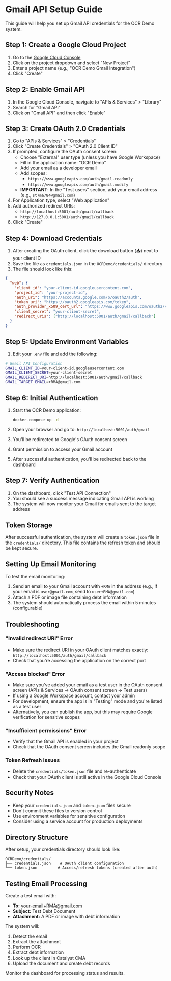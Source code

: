 # Gmail API Setup Guide

This guide will help you set up Gmail API credentials for the OCR Demo system.

## Step 1: Create a Google Cloud Project

1. Go to the [Google Cloud Console](https://console.cloud.google.com/)
2. Click on the project dropdown and select "New Project"
3. Enter a project name (e.g., "OCR Demo Gmail Integration")
4. Click "Create"

## Step 2: Enable Gmail API

1. In the Google Cloud Console, navigate to "APIs & Services" > "Library"
2. Search for "Gmail API"
3. Click on "Gmail API" and then click "Enable"

## Step 3: Create OAuth 2.0 Credentials

1. Go to "APIs & Services" > "Credentials"
2. Click "Create Credentials" > "OAuth 2.0 Client ID"
3. If prompted, configure the OAuth consent screen:
   - Choose "External" user type (unless you have Google Workspace)
   - Fill in the application name: "OCR Demo"
   - Add your email as a developer email
   - Add scopes: 
     - `https://www.googleapis.com/auth/gmail.readonly`
     - `https://www.googleapis.com/auth/gmail.modify`
   - **IMPORTANT**: In the "Test users" section, add your email address (e.g., `st7ma784@gmail.com`)
4. For Application type, select "Web application"
5. Add authorized redirect URIs:
   - `http://localhost:5001/auth/gmail/callback`
   - `http://127.0.0.1:5001/auth/gmail/callback`
6. Click "Create"

## Step 4: Download Credentials

1. After creating the OAuth client, click the download button (📥) next to your client ID
2. Save the file as `credentials.json` in the `OCRDemo/credentials/` directory
3. The file should look like this:

```json
{
  "web": {
    "client_id": "your-client-id.googleusercontent.com",
    "project_id": "your-project-id",
    "auth_uri": "https://accounts.google.com/o/oauth2/auth",
    "token_uri": "https://oauth2.googleapis.com/token",
    "auth_provider_x509_cert_url": "https://www.googleapis.com/oauth2/v1/certs",
    "client_secret": "your-client-secret",
    "redirect_uris": ["http://localhost:5001/auth/gmail/callback"]
  }
}
```

## Step 5: Update Environment Variables

1. Edit your `.env` file and add the following:

```bash
# Gmail API Configuration
GMAIL_CLIENT_ID=your-client-id.googleusercontent.com
GMAIL_CLIENT_SECRET=your-client-secret
GMAIL_REDIRECT_URI=http://localhost:5001/auth/gmail/callback
GMAIL_TARGET_EMAIL=+RMA@gmail.com
```

## Step 6: Initial Authentication

1. Start the OCR Demo application:
   ```bash
   docker-compose up -d
   ```

2. Open your browser and go to: `http://localhost:5001/auth/gmail`

3. You'll be redirected to Google's OAuth consent screen
4. Grant permission to access your Gmail account
5. After successful authentication, you'll be redirected back to the dashboard

## Step 7: Verify Authentication

1. On the dashboard, click "Test API Connection"
2. You should see a success message indicating Gmail API is working
3. The system will now monitor your Gmail for emails sent to the target address

## Token Storage

After successful authentication, the system will create a `token.json` file in the `credentials/` directory. This file contains the refresh token and should be kept secure.

## Setting Up Email Monitoring

To test the email monitoring:

1. Send an email to your Gmail account with `+RMA` in the address (e.g., if your email is `user@gmail.com`, send to `user+RMA@gmail.com`)
2. Attach a PDF or image file containing debt information
3. The system should automatically process the email within 5 minutes (configurable)

## Troubleshooting

### "Invalid redirect URI" Error
- Make sure the redirect URI in your OAuth client matches exactly: `http://localhost:5001/auth/gmail/callback`
- Check that you're accessing the application on the correct port

### "Access blocked" Error
- Make sure you've added your email as a test user in the OAuth consent screen (APIs & Services → OAuth consent screen → Test users)
- If using a Google Workspace account, contact your admin
- For development, ensure the app is in "Testing" mode and you're listed as a test user
- Alternatively, you can publish the app, but this may require Google verification for sensitive scopes

### "Insufficient permissions" Error
- Verify that the Gmail API is enabled in your project
- Check that the OAuth consent screen includes the Gmail readonly scope

### Token Refresh Issues
- Delete the `credentials/token.json` file and re-authenticate
- Check that your OAuth client is still active in the Google Cloud Console

## Security Notes

- Keep your `credentials.json` and `token.json` files secure
- Don't commit these files to version control
- Use environment variables for sensitive configuration
- Consider using a service account for production deployments

## Directory Structure

After setup, your credentials directory should look like:

```
OCRDemo/credentials/
├── credentials.json    # OAuth client configuration
└── token.json         # Access/refresh tokens (created after auth)
```

## Testing Email Processing

Create a test email with:
- **To:** your-email+RMA@gmail.com
- **Subject:** Test Debt Document
- **Attachment:** A PDF or image with debt information

The system will:
1. Detect the email
2. Extract the attachment
3. Perform OCR
4. Extract debt information
5. Look up the client in Catalyst CMA
6. Upload the document and create debt records

Monitor the dashboard for processing status and results.